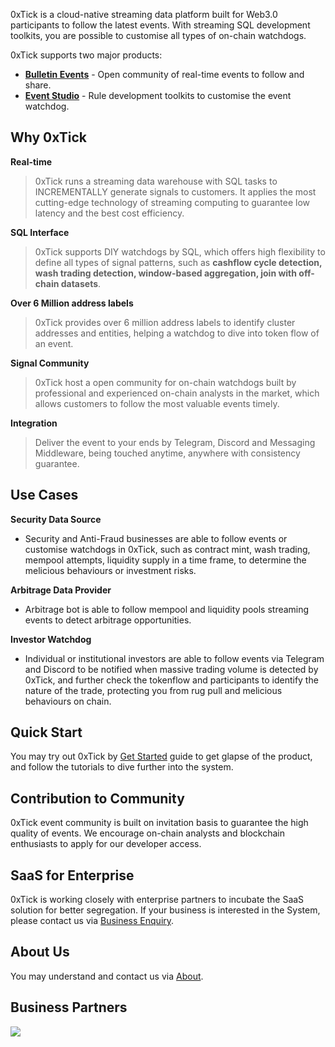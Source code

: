 0xTick is a cloud-native streaming data platform built for Web3.0 participants to follow the latest events. With streaming SQL development toolkits, you are possible to customise all types of on-chain watchdogs. 

0xTick supports two major products:

* <b>[Bulletin Events][1]</b> - Open community of real-time events to follow and share.
* <b>[Event Studio][2]</b> - Rule development toolkits to customise the event watchdog.

## Why 0xTick
<b>Real-time</b>
> 0xTick runs a streaming data warehouse with SQL tasks to INCREMENTALLY generate signals to customers. It applies the most cutting-edge technology of streaming computing to guarantee low latency and the best cost efficiency. 

<b>SQL Interface</b>
> 0xTick supports DIY watchdogs by SQL, which offers high flexibility to define all types of signal patterns, such as <b>cashflow cycle detection, wash trading detection, window-based aggregation, join with off-chain datasets</b>.

<b>Over 6 Million address labels</b>
> 0xTick provides over 6 million address labels to identify cluster addresses and entities, helping a watchdog to dive into token flow of an event.

<b>Signal Community</b>
> 0xTick host a open community for on-chain watchdogs built by professional and experienced on-chain analysts in the market, which allows customers to follow the most valuable events timely.

<b>Integration</b>
> Deliver the event to your ends by Telegram, Discord and Messaging Middleware, being touched anytime, anywhere with consistency guarantee.

## Use Cases
<b>Security Data Source</b>
- Security and Anti-Fraud businesses are able to follow events or customise watchdogs in 0xTick, such as contract mint, wash trading, mempool attempts, liquidity supply in a time frame, to determine the melicious behaviours or investment risks.

<b>Arbitrage Data Provider</b>
- Arbitrage bot is able to follow mempool and liquidity pools streaming events to detect arbitrage opportunities. 

<b>Investor Watchdog</b>
- Individual or institutional investors are able to follow events via Telegram and Discord to be notified when massive trading volume is detected by 0xTick, and further check the tokenflow and participants to identify the nature of the trade, protecting you from rug pull and melicious behaviours on chain.

## Quick Start 
You may try out 0xTick by [Get Started](getstarted/quickstart.md) guide to get glapse of the product, and follow the tutorials to dive further into the system.

## Contribution to Community 
0xTick event community is built on invitation basis to guarantee the high quality of events. We encourage on-chain analysts and blockchain enthusiasts to apply for our developer access.

## SaaS for Enterprise
0xTick is working closely with enterprise partners to incubate the SaaS solution for better segregation. If your business is interested in the System, please contact us via [Business Enquiry](about/contact.md).

## About Us
You may understand and contact us via [About](about/team.md).

## Business Partners
<a href="https://www.risingwave-labs.com/">
    <img src="https://www.risingwave.cloud/imgs/logo.svg" style="padding-left:1rem, width:150px">
</a>

[1]:<https://news.0xtick.com>
[2]:<https://workspace.0xtick.com>